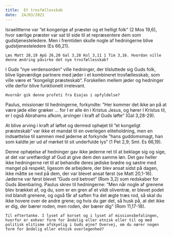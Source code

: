 ```yaml
---
title:  Et trosfællesskab
date:  24/03/2021
---
```


Israelitterne var ”et kongerige af præster og et helligt folk“ (2 Mos 19,6), hvor særlige præster var sat til side til at repræsentere dem som gudstjenesteledere. Men i fremtiden skulle nogle af hedningerne blive gudstjenesteledere (Es 66,21).

`Læs Matt 28,19 ApG 26,20 Gal 3,28 Kol 3,11 1 Tim 3,16. Hvordan ville denne ændring påvirke det nye trosfællesskab?`

I Guds ”nye verdensorden“ ville hedninger, der tilsluttede sig Guds folk, blive ligeværdige partnere med jøder i et kombineret trosfællesskab, som ville være et ”kongeligt præsteskab“. Forskellen mellem jøder og hedninger ville derfor blive funktionelt irrelevant.

`Hvornår gik denne profeti fra Esajas i opfyldelse?`

Paulus, missionær til hedningerne, forkyndte: ”Her kommer det ikke an på at være jøde eller græker … for I er alle én i Kristus Jesus, og hører I Kristus til, er I også Abrahams afkom, arvinger i kraft af Guds løfte“ (Gal 3,28-29).

At blive arving i kraft af løftet og dermed ophøjet til ”et kongeligt præsteskab“ var ikke et mandat til en overlegen eliteholdning, men en indsættelse til sammen med jøderne at forkynde ”hans guddomsmagt, han som kaldte jer ud af mørket til sit underfulde lys“ (1 Pet 2,9; Sml. Es 66,19).

Denne ophøjelse af hedninger gav ikke jøderne ret til at beklage sig og sige, at det var uretfærdigt af Gud at give dem den samme løn. Det gav heller ikke hedningerne ret til at behandle deres jødiske brødre og søstre med mangel på respekt, ligesom de arbejdere, der blev ansat sidst på dagen, ikke måtte se ned på dem, der var blevet ansat først (se Matt 20,1-16). Jøderne var først blevet ”Guds ord betroet“ (Rom 3,2) som redskaber for Guds åbenbaring. Paulus skrev til hedningerne: ”Men når nogle af grenene blev brækket af, og du, som er en gren af et vildt oliventræ, er blevet podet ind blandt grenene, og også får af saften fra det ægte træs rod, så skal du ikke hovere over de andre grene; og hvis du gør det, så husk på, at det ikke er dig, der bærer roden, men roden, der bærer dig“ (Rom 11,17-18).

`Til eftertanke. I lyset af korset og i lyset af missionsbefalingen, hvorfor er enhver form for åndelig eller etnisk eller til og med politisk elitisme afskyelig i Guds øjne? Overvej, om du nærer nogen form for åndelig eller etnisk overlegenhed?`